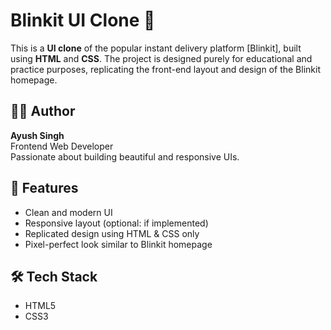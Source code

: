 # Blinkit UI Clone 🛒

This is a **UI clone** of the popular instant delivery platform [Blinkit], built using **HTML** and **CSS**.
The project is designed purely for educational and practice purposes, replicating the front-end layout and design of the Blinkit homepage.

## 👨‍💻 Author

**Ayush Singh**  
Frontend Web Developer  
Passionate about building beautiful and responsive UIs.

## 🚀 Features

- Clean and modern UI
- Responsive layout (optional: if implemented)
- Replicated design using HTML & CSS only
- Pixel-perfect look similar to Blinkit homepage

## 🛠️ Tech Stack

- HTML5
- CSS3
  
